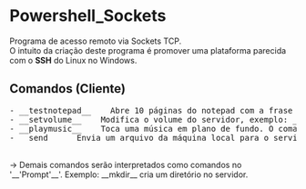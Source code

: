 # Powershell_Sockets
Programa de acesso remoto via Sockets TCP.
<br />
O intuito da criação deste programa é promover uma plataforma parecida com o __SSH__ do Linux no Windows.
<br />
## Comandos (Cliente)
<pre>
- __testnotepad__ &nbsp;&nbsp; Abre 10 páginas do notepad com a frase "Testando notepad !!!"
- __setvolume__ &nbsp;&nbsp; Modifica o volume do servidor, exemplo: __setvolume 20__ deixa o volume do servidor em 20
- __playmusic__ &nbsp;&nbsp; Toca uma música em plano de fundo. O comando deve conter o diretório completo da música, exemplo: __playmusic C:\Programas\musica.mp3__
- __send__ &nbsp;&nbsp; Envia um arquivo da máquina local para o servidor. O diretório do arquivo local deve ser completo, além disso o segundo parâmetro é o nome que o arquivo terá no servidor (com ou sem o diretório completo). Exemplo: __send C:\Programas\teste.mp3 teste.mp3__
</pre>
<br />
&rarr; Demais comandos serão interpretados como comandos no '__'Prompt'__'. Exemplo: __mkdir__ cria um diretório no servidor.
